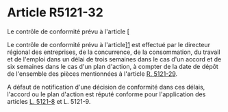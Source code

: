 # Article R5121-32

 

Le contrôle de conformité prévu à l'article [ 

Le contrôle de conformité prévu à l'article][1] est effectué par le directeur régional des entreprises, de la concurrence, de la consommation, du travail et de l'emploi dans un délai de trois semaines dans le cas d'un accord et de six semaines dans le cas d'un plan d'action, à compter de la date de dépôt de l'ensemble des pièces mentionnées à l'article [R. 5121-29][2]. 

A défaut de notification d'une décision de conformité dans ces délais, l'accord ou le plan d'action est réputé conforme pour l'application des articles [L. 5121-8][3] et L. 5121-9.

 [1]: /affichCodeArticle.do?cidTexte=LEGITEXT000006072050&idArticle=LEGIARTI000027124549&dateTexte=&categorieLien=cid
 [2]: /affichCodeArticle.do?cidTexte=LEGITEXT000006072050&idArticle=LEGIARTI000027181751&dateTexte=&categorieLien=cid
 [3]: /affichCodeArticle.do?cidTexte=LEGITEXT000006072050&idArticle=LEGIARTI000027124514&dateTexte=&categorieLien=cid